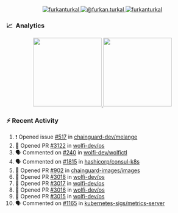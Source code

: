 <p align="center">
  <a href="https://linkedin.com/in/furkanturkal" target="blank">
    <img src="https://img.shields.io/badge/linkedin-%230077B5.svg?&style=for-the-badge&logo=linkedin&logoColor=white" alt="furkanturkal" />
  </a>
  <a href="https://medium.com/@furkan.turkal" target="blank">
    <img src="https://img.shields.io/badge/medium-%2312100E.svg?&style=for-the-badge&logo=medium&logoColor=white" alt="@furkan.turkal" />
  </a>
  <a href="https://twitter.com/furkanturkaI" target="blank">
    <img src="https://img.shields.io/badge/Twitter-1DA1F2?style=for-the-badge&logo=twitter&logoColor=white" alt="furkanturkaI" />
  </a>
</p>

### 📈 &nbsp;Analytics

<p align="center">
  <a href="https://coderstats.net/github/#Dentrax">
    <img height="180em" src="https://github-readme-stats-eight-theta.vercel.app/api?username=Dentrax&show_icons=true&theme=algolia&include_all_commits=true&count_private=true&line_height=26"/>
    <img height="180em" src="https://github-readme-stats-eight-theta.vercel.app/api/top-langs/?username=Dentrax&layout=compact&langs_count=8&theme=algolia&line_height=26"/>
  </a>
</p>

### :zap: Recent Activity

<!--START_SECTION:activity-->
1. ❗ Opened issue [#517](https://github.com/chainguard-dev/melange/issues/517) in [chainguard-dev/melange](https://github.com/chainguard-dev/melange)
2. 💪 Opened PR [#3122](https://github.com/wolfi-dev/os/pull/3122) in [wolfi-dev/os](https://github.com/wolfi-dev/os)
3. 🗣 Commented on [#240](https://github.com/wolfi-dev/wolfictl/issues/240) in [wolfi-dev/wolfictl](https://github.com/wolfi-dev/wolfictl)
4. 🗣 Commented on [#1815](https://github.com/hashicorp/consul-k8s/issues/1815) in [hashicorp/consul-k8s](https://github.com/hashicorp/consul-k8s)
5. 💪 Opened PR [#902](https://github.com/chainguard-images/images/pull/902) in [chainguard-images/images](https://github.com/chainguard-images/images)
6. 💪 Opened PR [#3018](https://github.com/wolfi-dev/os/pull/3018) in [wolfi-dev/os](https://github.com/wolfi-dev/os)
7. 💪 Opened PR [#3017](https://github.com/wolfi-dev/os/pull/3017) in [wolfi-dev/os](https://github.com/wolfi-dev/os)
8. 💪 Opened PR [#3016](https://github.com/wolfi-dev/os/pull/3016) in [wolfi-dev/os](https://github.com/wolfi-dev/os)
9. 💪 Opened PR [#3015](https://github.com/wolfi-dev/os/pull/3015) in [wolfi-dev/os](https://github.com/wolfi-dev/os)
10. 🗣 Commented on [#1165](https://github.com/kubernetes-sigs/metrics-server/issues/1165) in [kubernetes-sigs/metrics-server](https://github.com/kubernetes-sigs/metrics-server)
<!--END_SECTION:activity-->

